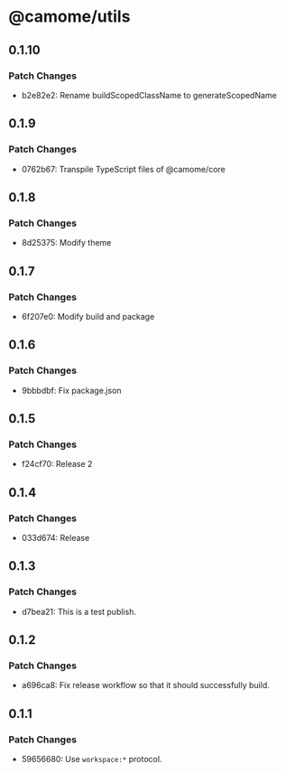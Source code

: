 # @camome/utils

## 0.1.10

### Patch Changes

- b2e82e2: Rename buildScopedClassName to generateScopedName

## 0.1.9

### Patch Changes

- 0762b67: Transpile TypeScript files of @camome/core

## 0.1.8

### Patch Changes

- 8d25375: Modify theme

## 0.1.7

### Patch Changes

- 6f207e0: Modify build and package

## 0.1.6

### Patch Changes

- 9bbbdbf: Fix package.json

## 0.1.5

### Patch Changes

- f24cf70: Release 2

## 0.1.4

### Patch Changes

- 033d674: Release

## 0.1.3

### Patch Changes

- d7bea21: This is a test publish.

## 0.1.2

### Patch Changes

- a696ca8: Fix release workflow so that it should successfully build.

## 0.1.1

### Patch Changes

- 59656680: Use `workspace:*` protocol.
